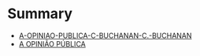 # Summary

* [A-OPINIAO-PUBLICA-C-BUCHANAN-C.-BUCHANAN](README.md)
* [A OPINIÃO PÚBLICA](a_opiniao_publica.md)
